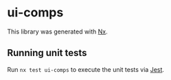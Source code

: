 # ui-comps

This library was generated with [Nx](https://nx.dev).

## Running unit tests

Run `nx test ui-comps` to execute the unit tests via [Jest](https://jestjs.io).

